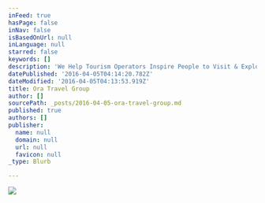 ```yaml
---
inFeed: true
hasPage: false
inNav: false
isBasedOnUrl: null
inLanguage: null
starred: false
keywords: []
description: 'We Help Tourism Operators Inspire People to Visit & Explore Botswana'
datePublished: '2016-04-05T04:14:20.782Z'
dateModified: '2016-04-05T04:13:53.919Z'
title: Ora Travel Group
author: []
sourcePath: _posts/2016-04-05-ora-travel-group.md
published: true
authors: []
publisher:
  name: null
  domain: null
  url: null
  favicon: null
_type: Blurb

---
```

![](https://the-grid-user-content.s3-us-west-2.amazonaws.com/b0586ed1-9c68-4051-abe3-13d54071efdc.jpg)
